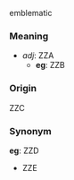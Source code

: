 emblematic
### Meaning
+ _adj_: ZZA
	+ __eg__: ZZB

### Origin

ZZC

### Synonym

__eg__: ZZD

+ ZZE


